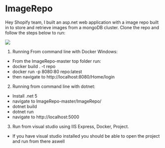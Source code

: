 # ImageRepo


Hey Shopify team, I built an asp.net web application with a image repo built in to store and retrieve images from a mongoDB cluster.
Clone the repo and follow the steps below to run:


![](showcase.gif)





1) Running From command line with Docker Windows:

* From the ImageRepo-master top folder run:
* docker build . -t repo
* docker run -p 8080:80 repo:latest
* then navigate to http://localhost:8080/Home/login

2) Running from command line with dotnet:

* Install .net 5
* navigate to ImageRepo-master/ImageRepo/
* dotnet build
* dotnet run
* navigate to http://localhost:5000

3) Run from visual studio using IIS Express, Docker, Project.

* If you have visual studio installed you should be able to open the project and run from there aswell
